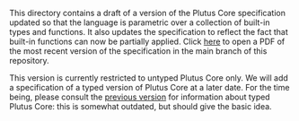 This directory contains a draft of a version of the Plutus Core specification
updated so that the language is parametric over a collection of built-in types
and functions.  It also updates the specification to reflect the fact that
built-in functions can now be partially applied.  Click
[here](https://ci.iog.io/job/input-output-hk-plutus/master/x86_64-linux.packages.plutus-core-spec/latest/download/1)
to open a PDF of the most recent version of the specification in the main branch
of this repository.

This version is currently restricted to untyped Plutus Core only. We will add a
specification of a typed version of Plutus Core at a later date.  For the time
being, please consult the [previous version](../plutus-core-spec-old) for
information about typed Plutus Core: this is somewhat outdated, but should give
the basic idea.
